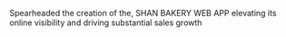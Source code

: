 Spearheaded the creation of the, SHAN BAKERY WEB APP
elevating its online visibility and driving substantial sales
growth
